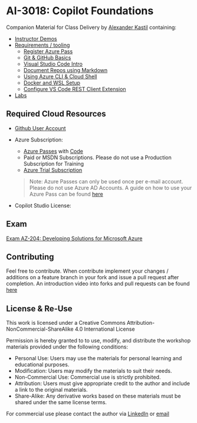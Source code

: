 # AI-3018: Copilot Foundations

Companion Material for Class Delivery by [Alexander Kastil](https://www.integrations.at/kontakt-impressum.aspx) containing:

  - [Instructor Demos](./demos)
  - [Requirements / tooling](./tooling)
    - [Register Azure Pass](./tooling/05-azurepass)
    - [Git & GitHub Basics](./tooling/01-git)
    - [Visual Studio Code Intro](./tooling/02-vscode)
    - [Document Repos using Markdown](./tooling/03-markdown)
    - [Using Azure CLI & Cloud Shell](./tooling/04-cli)
    - [Docker and WSL Setup](./tooling/08-docker-wsl)
    - [Configure VS Code REST Client Extension](./tooling/07-rest-client)
  - [Labs](https://learn.microsoft.com/en-us/training/paths/copilot-foundations/)

## Required Cloud Resources

- [Github User Account](https://github.com/)

- Azure Subscription:

  - [Azure Passes](https://www.microsoftazurepass.com/) with [Code](./tooling/05-AzurePass)
  - Paid or MSDN Subscriptions. Please do not use a Production Subscription for Training
  - [Azure Trial Subscription](https://azure.microsoft.com/en-us/free/)

  > Note: Azure Passes can only be used once per e-mail account. Please do not use Azure AD Accounts. A guide on how to use your Azure Pass can be found [here](./tooling/05-AzurePass)

- Copilot Studio License:



## Exam

[Exam AZ-204: Developing Solutions for Microsoft Azure](https://docs.microsoft.com/en-us/learn/certifications/exams/az-204)

## Contributing

Feel free to contribute. When contribute implement your changes / additions on a feature branch in your fork and issue a pull request after completion. An introduction video into forks and pull requests can be found [here](https://www.youtube.com/watch?v=nT8KGYVurIU)

## License & Re-Use

This work is licensed under a Creative Commons Attribution-NonCommercial-ShareAlike 4.0 International License

Permission is hereby granted to to use, modify, and distribute the workshop materials provided under the following conditions:

- Personal Use: Users may use the materials for personal learning and educational purposes.
- Modification: Users may modify the materials to suit their needs.
- Non-Commercial Use: Commercial use is strictly prohibited.
- Attribution: Users must give appropriate credit to the author and include a link to the original materials.
- Share-Alike: Any derivative works based on these materials must be shared under the same license terms.

For commercial use please contact the author via [LinkedIn](https://www.linkedin.com/in/alexander-kastil-3bb26511a/) or [email](mailto:alexander.kastil@integrations.at)

